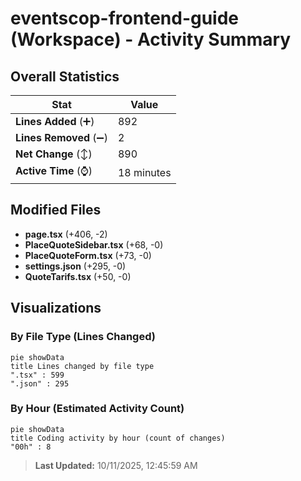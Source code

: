 # eventscop-frontend-guide (Workspace) - Activity Summary 

## Overall Statistics

| Stat                   | Value                                                             |
| ---------------------- | ----------------------------------------------------------------- |
| **Lines Added** (➕)   | 892                                          |
| **Lines Removed** (➖) | 2                                        |
| **Net Change** (↕)    | 890                |
| **Active Time** (⌚)   | 18 minutes |


## Modified Files
- **page.tsx** (+406, -2)
- **PlaceQuoteSidebar.tsx** (+68, -0)
- **PlaceQuoteForm.tsx** (+73, -0)
- **settings.json** (+295, -0)
- **QuoteTarifs.tsx** (+50, -0)

## Visualizations

### By File Type (Lines Changed)

```mermaid
pie showData
title Lines changed by file type
".tsx" : 599
".json" : 295
```

### By Hour (Estimated Activity Count)

```mermaid
pie showData
title Coding activity by hour (count of changes)
"00h" : 8
```


> **Last Updated:** 10/11/2025, 12:45:59 AM